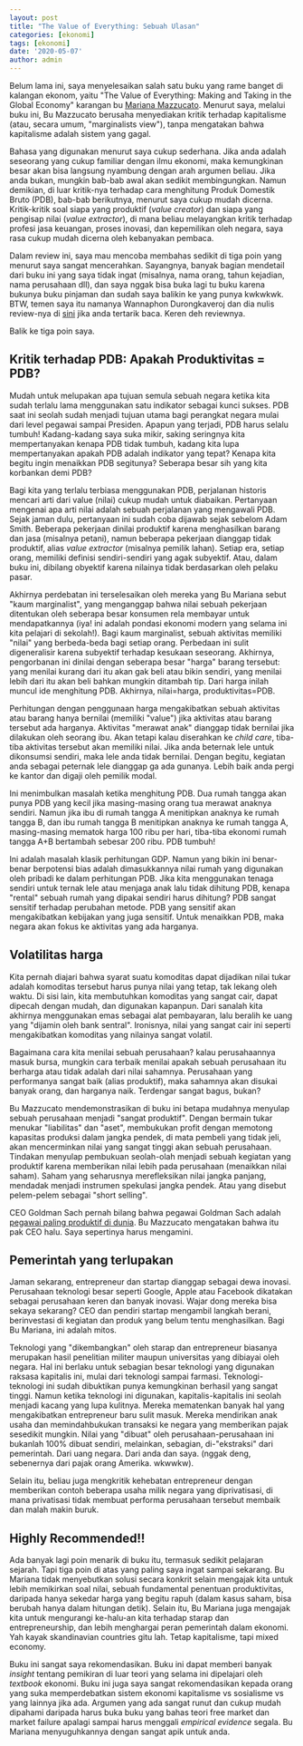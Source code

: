 ```yaml
---
layout: post
title: "The Value of Everything: Sebuah Ulasan"
categories: [ekonomi]
tags: [ekonomi]
date: '2020-05-07'
author: admin
---
```


Belum lama ini, saya menyelesaikan salah satu buku yang rame banget di kalangan ekonom, yaitu "The Value of Everything: Making and Taking in the Global Economy" karangan bu [Mariana Mazzucato](https://marianamazzucato.com/publications/books/value-of-everything/). Menurut saya, melalui buku ini, Bu Mazzucato berusaha menyediakan kritik terhadap kapitalisme (atau, secara umum, "marginalists view"), tanpa mengatakan bahwa kapitalisme adalah sistem yang gagal.

Bahasa yang digunakan menurut saya cukup sederhana. Jika anda adalah seseorang yang cukup familiar dengan ilmu ekonomi, maka kemungkinan besar akan bisa langsung nyambung dengan arah argumen beliau. Jika anda bukan, mungkin bab-bab awal akan sedikit membingungkan. Namun demikian, di luar kritik-nya terhadap cara menghitung Produk Domestik Bruto (PDB), bab-bab berikutnya, menurut saya cukup mudah dicerna. Kritik-kritik soal siapa yang produktif (*value creator*) dan siapa yang pengisap nilai (*value extractor*), di mana beliau melayangkan kritik terhadap profesi jasa keuangan, proses inovasi, dan kepemilikan oleh negara, saya rasa cukup mudah dicerna oleh kebanyakan pembaca.

Dalam review ini, saya mau mencoba membahas sedikit di tiga poin yang menurut saya sangat mencerahkan. Sayangnya, banyak bagian mendetail dari buku ini yang saya tidak ingat (misalnya, nama orang, tahun kejadian, nama perusahaan dll), dan saya nggak bisa buka lagi tu buku karena bukunya buku pinjaman dan sudah saya balikin ke yang punya kwkwkwk. BTW, temen saya itu namanya Wannaphon Durongkaveroj dan dia nulis review-nya di [sini](https://blogs.lse.ac.uk/politicsandpolicy/book-review-the-value-of-everything/) jika anda tertarik baca. Keren deh reviewnya.

Balik ke tiga poin saya.

## Kritik terhadap PDB: Apakah Produktivitas = PDB?

Mudah untuk melupakan apa tujuan semula sebuah negara ketika kita sudah terlalu lama menggunakan satu indikator sebagai kunci sukses. PDB saat ini seolah sudah menjadi tujuan utama bagi perangkat negara mulai dari level pegawai sampai Presiden. Apapun yang terjadi, PDB harus selalu tumbuh! Kadang-kadang saya suka mikir, saking seringnya kita mempertanyakan kenapa PDB tidak tumbuh, kadang kita lupa mempertanyakan apakah PDB adalah indikator yang tepat? Kenapa kita begitu ingin menaikkan PDB segitunya? Seberapa besar sih yang kita korbankan demi PDB?

Bagi kita yang terlalu terbiasa menggunakan PDB, perjalanan historis mencari arti dari value (nilai) cukup mudah untuk diabaikan. Pertanyaan mengenai apa arti nilai adalah sebuah perjalanan yang mengawali PDB. Sejak jaman dulu, pertanyaan ini sudah coba dijawab sejak sebelom Adam Smith. Beberapa pekerjaan dinilai produktif karena menghasilkan barang dan jasa (misalnya petani), namun beberapa pekerjaan dianggap tidak produktif, alias *value extractor* (misalnya pemilik lahan). Setiap era, setiap orang, memiliki definisi sendiri-sendiri yang agak subyektif. Atau, dalam buku ini, dibilang obyektif karena nilainya tidak berdasarkan oleh pelaku pasar.

Akhirnya perdebatan ini terselesaikan oleh mereka yang Bu Mariana sebut "kaum marginalist", yang menganggap bahwa nilai sebuah pekerjaan ditentukan oleh seberapa besar konsumen rela membayar untuk mendapatkannya (iya! ini adalah pondasi ekonomi modern yang selama ini kita pelajari di sekolah!). Bagi kaum marginalist, sebuah aktivitas memiliki "nilai" yang berbeda-beda bagi setiap orang. Perbedaan ini sulit digeneralisir karena subyektif terhadap kesukaan seseorang. Akhirnya, pengorbanan ini dinilai dengan seberapa besar "harga" barang tersebut: yang menilai kurang dari itu akan gak beli atau bikin sendiri, yang menilai lebih dari itu akan beli bahkan mungkin ditambah tip. Dari harga inilah muncul ide menghitung PDB. Akhirnya, nilai=harga, produktivitas=PDB.

Perhitungan dengan penggunaan harga mengakibatkan sebuah aktivitas atau barang hanya bernilai (memiliki "value") jika aktivitas atau barang tersebut ada harganya. Aktivitas "merawat anak" dianggap tidak bernilai jika dilakukan oleh seorang ibu. Akan tetapi kalau diserahkan ke *child care*, tiba-tiba aktivitas tersebut akan memiliki nilai. Jika anda beternak lele untuk dikonsumsi sendiri, maka lele anda tidak bernilai. Dengan begitu, kegiatan anda sebagai peternak lele dianggap ga ada gunanya. Lebih baik anda pergi ke kantor dan digaji oleh pemilik modal.

Ini menimbulkan masalah ketika menghitung PDB. Dua rumah tangga akan punya PDB yang kecil jika masing-masing orang tua merawat anaknya sendiri. Namun jika ibu di rumah tangga A menitipkan anaknya ke rumah tangga B, dan ibu rumah tangga B menitipkan anaknya ke rumah tangga A, masing-masing mematok harga 100 ribu per hari, tiba-tiba ekonomi rumah tangga A+B bertambah sebesar 200 ribu. PDB tumbuh!

Ini adalah masalah klasik perhitungan GDP. Namun yang bikin ini benar-benar berpotensi bias adalah dimasukkannya nilai rumah yang digunakan oleh pribadi ke dalam perhitungan PDB. Jika kita menggunakan tenaga sendiri untuk ternak lele atau menjaga anak lalu tidak dihitung PDB, kenapa "rental" sebuah rumah yang dipakai sendiri harus dihitung? PDB sangat sensitif terhadap perubahan metode. PDB yang sensitif akan mengakibatkan kebijakan yang juga sensitif. Untuk menaikkan PDB, maka negara akan fokus ke aktivitas yang ada harganya.

## Volatilitas harga

Kita pernah diajari bahwa syarat suatu komoditas dapat dijadikan nilai tukar adalah komoditas tersebut harus punya nilai yang tetap, tak lekang oleh waktu. Di sisi lain, kita membutuhkan komoditas yang sangat cair, dapat dipecah dengan mudah, dan digunakan kapanpun. Dari sanalah kita akhirnya menggunakan emas sebagai alat pembayaran, lalu beralih ke uang yang "dijamin oleh bank sentral". Ironisnya, nilai yang sangat cair ini seperti mengakibatkan komoditas yang nilainya sangat volatil.

Bagaimana cara kita menilai sebuah perusahaan? kalau perusahaannya masuk bursa, mungkin cara terbaik menilai apakah sebuah perusahaan itu berharga atau tidak adalah dari nilai sahamnya. Perusahaan yang performanya sangat baik (alias produktif), maka sahamnya akan disukai banyak orang, dan harganya naik. Terdengar sangat bagus, bukan?

Bu Mazzucato mendemonstrasikan di buku ini betapa mudahnya menyulap sebuah perusahaan menjadi "sangat produktif". Dengan bermain tukar menukar "liabilitas" dan "aset", membukukan profit dengan memotong kapasitas produksi dalam jangka pendek, di mata pembeli yang tidak jeli, akan mencerminkan nilai yang sangat tinggi akan sebuah perusahaan. Tindakan menyulap pembukuan seolah-olah menjadi sebuah kegiatan yang produktif karena memberikan nilai lebih pada perusahaan (menaikkan nilai saham). Saham yang seharusnya merefleksikan nilai jangka panjang, mendadak menjadi instrumen spekulasi jangka pendek. Atau yang disebut pelem-pelem sebagai "short selling".

CEO Goldman Sach pernah bilang bahwa pegawai Goldman Sach adalah [pegawai paling produktif di dunia](https://www.ft.com/content/52917628-ce33-11de-a1ea-00144feabdc0). Bu Mazzucato mengatakan bahwa itu pak CEO halu. Saya sepertinya harus mengamini.

## Pemerintah yang terlupakan

Jaman sekarang, entrepreneur dan startap dianggap sebagai dewa inovasi. Perusahaan teknologi besar seperti Google, Apple atau Facebook dikatakan sebagai perusahaan keren dan banyak inovasi. Wajar dong mereka bisa sekaya sekarang? CEO dan pendiri startap mengambil langkah berani, berinvestasi di kegiatan dan produk yang belum tentu menghasilkan. Bagi Bu Mariana, ini adalah mitos.

Teknologi yang "dikembangkan" oleh starap dan entrepreneur biasanya merupakan hasil penelitian militer maupun universitas yang dibiayai oleh negara. Hal ini berlaku untuk sebagian besar teknologi yang digunakan raksasa kapitalis ini, mulai dari teknologi sampai farmasi. Teknologi-teknologi ini sudah dibuktikan punya kemungkinan berhasil yang sangat tinggi. Namun ketika teknologi ini digunakan, kapitalis-kapitalis ini seolah menjadi kacang yang lupa kulitnya. Mereka mematenkan banyak hal yang mengakibatkan entrepreneur baru sulit masuk. Mereka mendirikan anak usaha dan memindahbukukan transaksi ke negara yang memberikan pajak sesedikit mungkin. Nilai yang "dibuat" oleh perusahaan-perusahaan ini bukanlah 100% dibuat sendiri, melainkan, sebagian, di-"ekstraksi" dari pemerintah. Dari uang negara. Dari anda dan saya. (nggak deng, sebenernya dari pajak orang Amerika. wkwwkw).

Selain itu, beliau juga mengkritik kehebatan entrepreneur dengan memberikan contoh beberapa usaha milik negara yang diprivatisasi, di mana privatisasi tidak membuat performa perusahaan tersebut membaik dan malah makin buruk.

## Highly Recommended!!

Ada banyak lagi poin menarik di buku itu, termasuk sedikit pelajaran sejarah. Tapi tiga poin di atas yang paling saya ingat sampai sekarang. Bu Mariana tidak menyebutkan solusi secara konkrit selain mengajak kita untuk lebih memikirkan soal nilai, sebuah fundamental penentuan produktivitas, daripada hanya sekedar harga yang begitu rapuh (dalam kasus saham, bisa berubah hanya dalam hitungan detik). Selain itu, Bu Mariana juga mengajak kita untuk mengurangi ke-halu-an kita terhadap starap dan entrepreneurship, dan lebih menghargai peran pemerintah dalam ekonomi. Yah kayak skandinavian countries gitu lah. Tetap kapitalisme, tapi mixed economy.

Buku ini sangat saya rekomendasikan. Buku ini dapat memberi banyak *insight* tentang pemikiran di luar teori yang selama ini dipelajari oleh *textbook* ekonomi. Buku ini juga saya sangat rekomendasikan kepada orang yang suka memperdebatkan sistem ekonomi kapitalisme vs sosialisme vs yang lainnya jika ada. Argumen yang ada sangat runut dan cukup mudah dipahami daripada harus buka buku yang bahas teori free market dan market failure apalagi sampai harus menggali *empirical evidence* segala. Bu Mariana menyuguhkannya dengan sangat apik untuk anda.
